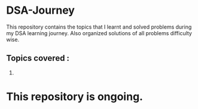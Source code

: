 # DSA-Journey
This repository contains the topics that I learnt and solved problems during my DSA learning journey. Also organized solutions of all problems difficulty wise.

## Topics covered :
1. 

# This repository is ongoing.
